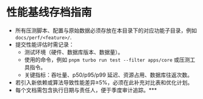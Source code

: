 # 性能基线存档指南

- 所有压测脚本、配置与原始数据必须存放在本目录下的对应功能子目录，例如 `docs/perf/<feature>/`.
- 提交性能评估时需记录：
  - 测试环境（硬件、数据库版本、数据量）。
  - 使用的命令，例如 `pnpm turbo run test --filter apps/core` 或压测工具指令。
  - 关键指标：吞吐量、p50/p95/p99 延迟、资源占用、数据库往返次数。
- 若引入新依赖或算法导致性能差异≥5%，必须在此补充对比表和优化计划。
- 每个文档需包含执行日期与责任人，便于季度审计追踪。***
